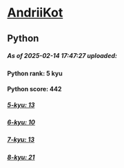 # [AndriiKot](https://www.codewars.com/users/AndriiKot) 
## Python

##### As of 2025-02-14 17:47:27 uploaded:

#### Python rank: 5 kyu

#### Python score: 442

##### [5-kyu: 13](https://github.com/AndriiKot/Python__CodeWars/tree/main/kyu-5)

##### [6-kyu: 10](https://github.com/AndriiKot/Python__CodeWars/tree/main/kyu-6)

##### [7-kyu: 13](https://github.com/AndriiKot/Python__CodeWars/tree/main/kyu-7)

##### [8-kyu: 21](https://github.com/AndriiKot/Python__CodeWars/tree/main/kyu-8)

